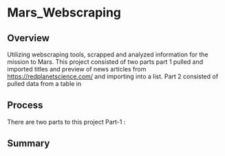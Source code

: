 # Mars_Webscraping

## Overview
Utilizing webscraping tools, scrapped and analyzed information for the mission to Mars.  This project consisted of two parts part 1 pulled and imported titles and preview of news articles from https://redplanetscience.com/ and importing into a list.  Part 2 consisted of pulled data from a table in 

## Process
There are two parts to this project 
  Part-1 :  

## Summary
